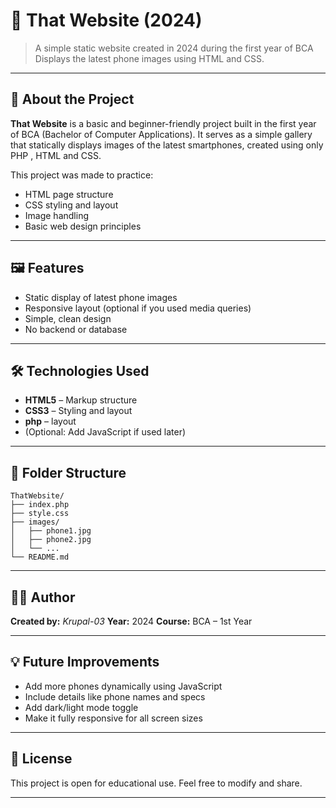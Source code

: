 # 📱 That Website (2024)

> A simple static website created in 2024 during the first year of BCA
> Displays the latest phone images using HTML and CSS.

---

## 📌 About the Project

**That Website** is a basic and beginner-friendly project built in the first year of BCA (Bachelor of Computer Applications).
It serves as a simple gallery that statically displays images of the latest smartphones, created using only PHP , HTML and CSS.

This project was made to practice:

* HTML page structure
* CSS styling and layout
* Image handling
* Basic web design principles

---

## 🖼️ Features

* Static display of latest phone images
* Responsive layout (optional if you used media queries)
* Simple, clean design
* No backend or database

---

## 🛠️ Technologies Used

* **HTML5** – Markup structure
* **CSS3** – Styling and layout
* **php** –  layout
* (Optional: Add JavaScript if used later)

---

## 📂 Folder Structure

```
ThatWebsite/
├── index.php
├── style.css
├── images/
│   ├── phone1.jpg
│   ├── phone2.jpg
│   └── ...
└── README.md
```

---

## 🧑‍🎓 Author

**Created by:** *Krupal-03*
**Year:** 2024
**Course:** BCA – 1st Year

---

## 💡 Future Improvements

* Add more phones dynamically using JavaScript
* Include details like phone names and specs
* Add dark/light mode toggle
* Make it fully responsive for all screen sizes

---

## 📄 License

This project is open for educational use.
Feel free to modify and share.

---
